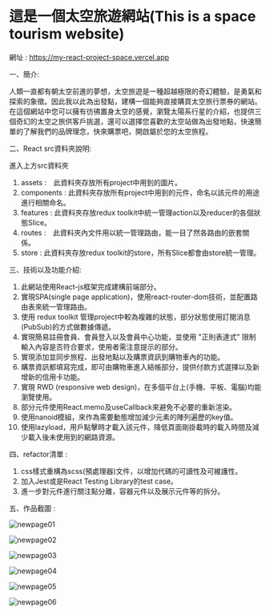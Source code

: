 # 這是一個太空旅遊網站(This is a space tourism website)
網址 : https://my-react-project-space.vercel.app

一、︀簡介:

人類一直都有朝太空前進的夢想，太空旅遊是一種超越極限的奇幻體驗，是勇氣和探索的象徵。因此我以此為出發點，建構一個能夠直接購買太空旅行票券的網站。
在這個網站中您可以擁有彷彿置身太空的感覺，瀏覽太陽系行星的介紹，也提供三個奇幻的太空之旅供客戶挑選，還可以選擇您喜歡的太空站做為出發地點，快速簡單的了解我們的品牌理念，快來購票吧，開啟屬於您的太空旅程。


二、︀React src資料夾說明:

進入上方src資料夾
1. assets :　此資料夾存放所有project中用到的圖片。
2. components : 此資料夾存放所有project中用到的元件，命名以該元件的用途進行相關命名。
3. features : 此資料夾存放redux toolkit中統一管理action以及reducer的各個狀態Slice。
4. routes :　此資料夾內文件用以統一管理路由，能一目了然各路由的嵌套關係。
5. store : 此資料夾存放redux toolkit的store，所有Slice都會由store統一管理。


三、︀技術以及功能介紹:

1. 此網站使用React-js框架完成建構前端部分。
2. 實現SPA(single page application)，使用react-router-dom技術，並配置路由表來統一管理路由。    
3. 使用 redux toolkit 管理project中較為複雜的狀態，部分狀態使用訂閱消息(PubSub)的方式做數據傳遞。
4. 實現簡易註冊會員、︀會員登入以及會員中心功能，並使用 "正則表達式" 限制輸入內容是否符合要求，使用者需注意提示的部分。
5. 實現添加並同步旅程、︀出發地點以及購票資訊到購物車內的功能。
6. 購票資訊都填寫完成，即可由購物車進入結帳部分，提供付款方式選擇以及新增新的信用卡功能。
7. 實現 RWD (responsive web design)，在多個平台上(手機、︀平板、︀電腦)均能瀏覽使用。
8. 部分元件使用React.memo及useCallback來避免不必要的重新渲染。
9. 使用nanoid模組，來作為需要動態增加減少元素的陣列遍歷的key值。
10. 使用lazyload，用戶點擊時才載入該元件，降低頁面剛掛載時的載入時間及減少載入後未使用到的網路資源。


四、︀refactor清單 :

1. css樣式重構為scss(預處理器)文件，以增加代碼的可讀性及可維護性。
2. 加入Jest或是React Testing Library的test case。
3. 進一步對元件進行關注點分離，容器元件以及展示元件等的拆分。

五、︀作品截圖 : 

 ![newpage01](https://github.com/BruceLiu0701/My-React-project-space/assets/130199748/73d248f1-894c-494f-be20-913ca186e901)

 ![newpage02](https://github.com/BruceLiu0701/My-React-project-space/assets/130199748/b174f105-dbf2-4d8d-a8d2-5989d9f9aded)

 ![newpage03](https://github.com/BruceLiu0701/My-React-project-space/assets/130199748/3084036a-255e-4d83-9ec7-071472a0807e)

 ![newpage04](https://github.com/BruceLiu0701/My-React-project-space/assets/130199748/f2ba5268-7fa4-4a5b-b738-f76b84ec1c84)

 ![newpage05](https://github.com/BruceLiu0701/My-React-project-space/assets/130199748/8879f706-67b0-42a2-91fd-ef1d69275287)

 ![newpage06](https://github.com/BruceLiu0701/My-React-project-space/assets/130199748/a7f8d5bc-91c7-4263-838f-e7b88ddb7a67)


